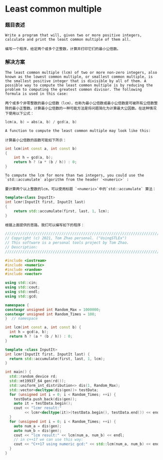 # Least common multiple

### 题目表述

    Write a program that will, given two or more positive integers, calculate and print the least common multiple of them all.

    编写一个程序，给定两个或多个正整数，计算并打印它们的最小公倍数。

### 解决方案

    The least common multiple (lcm) of two or more non-zero integers, also known as the lowest common multiple, or smallest common multiple, is the smallest positive integer that is divisible by all of them. A possible way to compute the least common multiple is by reducing the problem to computing the greatest common divisor. The following formula is used in this case:

    两个或多个非零整数的最小公倍数（lcm），也称为最小公倍数或最小公倍数是可被所有公倍数整除的最小正整数。计算最小公倍数的一种可能方法是将问题简化为计算最大公因数。在这种情况下使用以下公式：

```cpp
lcm(a, b) = abs(a, b) / gcd(a, b)
```

    A function to compute the least common multiple may look like this:

    计算最小公倍数的函数可能如下所示：

```cpp
int lcm(int const a, int const b)
{
    int h = gcd(a, b);
    return h ? (a * (b / h)) : 0;
}
```

    To compute the lcm for more than two integers, you could use the `std::accumulate` algorithm from the header `<numeric>` :

    要计算两个以上整数的lcm，可以使用标题 `<numeric>`中的`std::accumulate` 算法：

```cpp
template<class InputIt>
int lcmr(InputIt first, InputIt last)
{
    return std::accumulate(first, last, 1, lcm);
}
```

    根据上面提供的思路，我们可以编写如下的程序：

```cpp
///////////////////////////////////////////////////////////////////////////////////////////
// Copyright (c) 2021, Tom Zhao personal. ("UsingSTLEx")
// This software is a personal tools project by Tom Zhao.
// Description:
///////////////////////////////////////////////////////////////////////////////////////////

#include <iostream>
#include <numeric>
#include <random>
#include <vector>

using std::cin;
using std::cout;
using std::endl;
using std::gcd;

namespace {
constexpr unsigned int Random_Max = 1000000;
constexpr unsigned int Random_Times = 100;
}  // namespace

int lcm(int const a, int const b) {
  int h = gcd(a, b);
  return h ? (a * (b / h)) : 0;
}

template <class InputIt>
int lcmr(InputIt first, InputIt last) {
  return std::accumulate(first, last, 1, lcm);
}

int main() {
  std::random_device rd;
  std::mt19937_64 gen(rd());
  std::uniform_int_distribution<> dis(1, Random_Max);
  std::vector<decltype(dis(gen))> testData;
  for (unsigned int i = 0; i < Random_Times; ++i) {
    testData.push_back(dis(gen));
    auto it = testData.begin();
    cout << "lcmr result:"
         << lcmr<decltype(it)>(testData.begin(), testData.end()) << endl;
  }
  for (unsigned int i = 0; i < Random_Times; ++i) {
    auto num_a = dis(gen);
    auto num_b = dis(gen);
    cout << "lcm result:" << lcm(num_a, num_b) << endl;
    // in c++17 we can use this way:
    cout << "C++17 using numeric gcd:" << std::lcm(num_a, num_b) << endl;
  }
}

```
